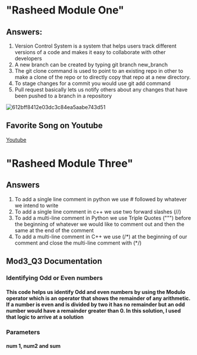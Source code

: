 <h1>"Rasheed Module One"</h1>

<h2>Answers:</h2>

<ol>
  <li>Version Control System is a system that helps users track different versions of a code and makes it easy to collaborate with other developers  </li>
  <li>A new branch can be created by typing git branch new_branch</li>
  <li>The git clone command is used to point to an existing repo in other to make a clone of the repo or to directly copy that repo at a new directory.</li>
  <li>To stage changes for a commit you would use git add command</li>
  <li>Pull request basically lets us notify others about any changes that have been pushed to a branch in a repository</li>
</ol>

![612bff8412e03dc3c84ea5aabe743d51](https://github.com/rkareem2/-Rasheed-_Training_Modules/assets/73237294/c5cf6a1b-56c4-453a-a3d6-db93c21db9e4)

<h2>Favorite Song on Youtube</h2>
<a href="https://www.youtube.com/watch?v=LHCob76kigA" target="_blank">Youtube</a>





<h1>"Rasheed Module Three"</h1>

<h2>Answers</h2>

<ol>
  <li>To add a single line comment in python we use # followed by whatever we intend to write</li>
  <li>To add a single line comment in c++ we use two forward slashes (//)</li>
  <li>To add a multi-line comment in Python we use Triple Quotes (""") before the beginning of whatever we would like to comment out and then the same at the end of the comment</li>
  <li>To add a multi-line comment in C++ we use (/*) at the beginning of our comment and close the multi-line comment with (*/)</li>
</ol>

<h2>Mod3_Q3 Documentation</h2>
<h3>Identifying Odd or Even numbers</h3>
<h4>This code helps us identify Odd and even numbers by using the Modulo operator which is an operator 
   that shows the remainder of any arithmetic. If a number is even and is divided by two it has no remainder
    but an odd number would have a remainder greater than 0. In this solution, I used that logic to arrive at
     a solution</h4>
<h3>Parameters</h3>
<h4>num 1, num2 and sum</h4>
